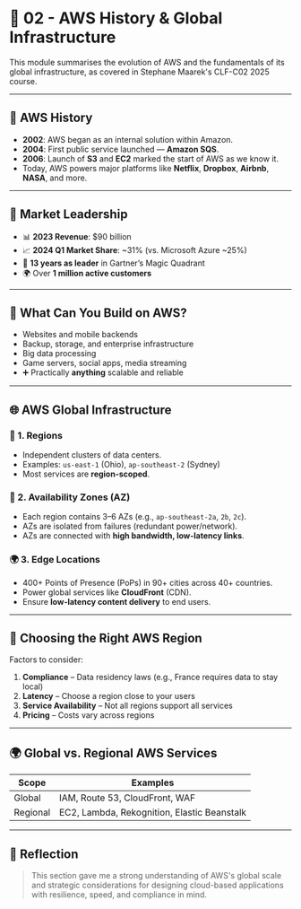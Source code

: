 # 📘 02 - AWS History & Global Infrastructure

This module summarises the evolution of AWS and the fundamentals of its global infrastructure, as covered in Stephane Maarek's CLF-C02 2025 course.

---

## 📜 AWS History

- **2002**: AWS began as an internal solution within Amazon.
- **2004**: First public service launched — **Amazon SQS**.
- **2006**: Launch of **S3** and **EC2** marked the start of AWS as we know it.
- Today, AWS powers major platforms like **Netflix**, **Dropbox**, **Airbnb**, **NASA**, and more.

---

## 💼 Market Leadership

- 📊 **2023 Revenue**: $90 billion  
- 📈 **2024 Q1 Market Share**: ~31% (vs. Microsoft Azure ~25%)
- 🥇 **13 years as leader** in Gartner’s Magic Quadrant
- 🌍 Over **1 million active customers**

---

## 🔧 What Can You Build on AWS?

- Websites and mobile backends
- Backup, storage, and enterprise infrastructure
- Big data processing
- Game servers, social apps, media streaming
- ➕ Practically **anything** scalable and reliable

---

## 🌐 AWS Global Infrastructure

### 🏁 1. Regions
- Independent clusters of data centers.
- Examples: `us-east-1` (Ohio), `ap-southeast-2` (Sydney)
- Most services are **region-scoped**.

### 🏢 2. Availability Zones (AZ)
- Each region contains 3–6 AZs (e.g., `ap-southeast-2a`, `2b`, `2c`).
- AZs are isolated from failures (redundant power/network).
- AZs are connected with **high bandwidth, low-latency links**.

### 🌍 3. Edge Locations
- 400+ Points of Presence (PoPs) in 90+ cities across 40+ countries.
- Power global services like **CloudFront** (CDN).
- Ensure **low-latency content delivery** to end users.

---

## 🎯 Choosing the Right AWS Region

Factors to consider:
1. **Compliance** – Data residency laws (e.g., France requires data to stay local)
2. **Latency** – Choose a region close to your users
3. **Service Availability** – Not all regions support all services
4. **Pricing** – Costs vary across regions

---

## 🌍 Global vs. Regional AWS Services

| Scope     | Examples                                 |
|-----------|------------------------------------------|
| Global    | IAM, Route 53, CloudFront, WAF           |
| Regional  | EC2, Lambda, Rekognition, Elastic Beanstalk |

---

## 💬 Reflection

> This section gave me a strong understanding of AWS's global scale and strategic considerations for designing cloud-based applications with resilience, speed, and compliance in mind.
